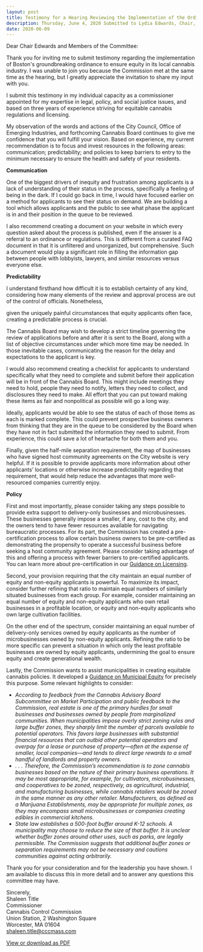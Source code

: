 ```yaml
---
layout: post
title: Testimony for a Hearing Reviewing the Implementation of the Ordinance Establishing the Equitable Regulation of the Cannabis Industry in the City of Boston
description: Thursday, June 4, 2020 Submitted to Lydia Edwards, Chair, Committee on Government Operations
date: 2020-06-09
---
```


Dear Chair Edwards and Members of the Committee:

Thank you for inviting me to submit testimony regarding the implementation of Boston's groundbreaking ordinance to ensure equity in its local cannabis industry. I was unable to join you because the Commission met at the same time as the hearing, but I greatly appreciate the invitation to share my input with you.

I submit this testimony in my individual capacity as a commissioner appointed for my expertise in legal, policy, and social justice issues, and based on three years of experience striving for equitable cannabis regulations and licensing.

My observation of the words and actions of the City Council, Office of Emerging Industries, and forthcoming Cannabis Board continues to give me confidence that you will fulfill your vision. Based on experience, my current recommendation is to focus and invest resources in the following areas: communication; predictability; and policies to keep barriers to entry to the minimum necessary to ensure the health and safety of your residents.

**Communication**

One of the biggest drivers of inequity and frustration among applicants is a lack of understanding of their status in the process, specifically a feeling of being in the dark. If I could go back in time, I would have focused earlier on a method for applicants to see their status on demand. We are building a tool which allows applicants and the public to see what phase the applicant is in and their position in the queue to be reviewed.

I also recommend creating a document on your website in which every question asked about the process is published, even if the answer is a referral to an ordinance or regulations. This is different from a curated FAQ document in that it is unfiltered and unorganized, but comprehensive. Such a document would play a significant role in filling the information gap between people with lobbyists, lawyers, and similar resources versus everyone else.

**Predictability**

I understand firsthand how difficult it is to establish certainty of any kind, considering how many elements of the review and approval process are out of the control of officials. Nonetheless,

given the uniquely painful circumstances that equity applicants often face, creating a predictable process is crucial.

The Cannabis Board may wish to develop a strict timeline governing the review of applications before and after it is sent to the Board, along with a list of objective circumstances under which more time may be needed. In those inevitable cases, communicating the reason for the delay and expectations to the applicant is key.

I would also recommend creating a checklist for applicants to understand specifically what they need to complete and submit before their application will be in front of the Cannabis Board. This might include meetings they need to hold, people they need to notify, letters they need to collect, and disclosures they need to make. All effort that you can put toward making these items as fair and nonpolitical as possible will go a long way.

Ideally, applicants would be able to see the status of each of those items as each is marked complete. This could prevent prospective business owners from thinking that they are in the queue to be considered by the Board when they have not in fact submitted the information they need to submit. From experience, this could save a lot of heartache for both them and you.

Finally, given the half-mile separation requirement, the map of businesses who have signed host community agreements on the City website is very helpful. If it is possible to provide applicants more information about other applicants’ locations or otherwise increase predictability regarding that requirement, that would help reduce the advantages that more well-resourced companies currently enjoy.

**Policy**

First and most importantly, please consider taking any steps possible to provide extra support to delivery-only businesses and microbusinesses. These businesses generally impose a smaller, if any, cost to the city, and the owners tend to have fewer resources available for navigating bureaucratic processes. For its part, the Commission has created a pre-certification process to allow certain business owners to be pre-certified as demonstrating the propensity to operate a successful business before seeking a host community agreement. Please consider taking advantage of this and offering a process with fewer barriers to pre-certified applicants. You can learn more about pre-certification in our [Guidance on Licensing](https://mass-cannabis-control.com/wp-content/uploads/2020/02/02.25.2020_Guidance_Document_Licensure.pdf).

Second, your provision requiring that the city maintain an equal number of equity and non-equity applicants is powerful. To maximize its impact, consider further refining that ratio to maintain equal numbers of similarly situated businesses from each group. For example, consider maintaining an equal number of equity and non-equity applicants who own retail businesses in a profitable location, or equity and non-equity applicants who own large cultivation facilities.

On the other end of the spectrum, consider maintaining an equal number of delivery-only services owned by equity applicants as the number of microbusinesses owned by non-equity applicants. Refining the ratio to be more specific can prevent a situation in which only the least profitable businesses are owned by equity applicants, undermining the goal to ensure equity and create generational wealth.

Lastly, the Commission wants to assist municipalities in creating equitable cannabis policies. It developed a [Guidance on Municipal Equity](https://cccmass-my.sharepoint.com/personal/shaleen_title_cccmass_com/Documents/Guidance%20on%20Municipal%20Equity) for precisely this purpose. Some relevant highlights to consider:

- _According to feedback from the Cannabis Advisory Board Subcommittee on Market Participation and public feedback to the Commission, real estate is one of the primary hurdles for small businesses and businesses owned by people from marginalized communities. When municipalities impose overly strict zoning rules and large buffer zones, they sharply limit the number of parcels available to potential operators. This favors large businesses with substantial financial resources that can outbid other potential operators and overpay for a lease or purchase of property—often at the expense of smaller, local companies—and tends to direct large rewards to a small handful of landlords and property owners._
- _. . . Therefore, the Commission’s recommendation is to zone cannabis businesses based on the nature of their primary business operations. It may be most appropriate, for example, for cultivators, microbusinesses, and cooperatives to be zoned, respectively, as agricultural, industrial, and manufacturing businesses, while cannabis retailers would be zoned in the same manner as any other retailer. Manufacturers, as defined as a Marijuana Establishments, may be appropriate for multiple zones, as they may encompass small microbusinesses or companies creating edibles in commercial kitchens._
- _State law establishes a 500-foot buffer around K-12 schools. A municipality may choose to reduce the size of that buffer. It is unclear whether buffer zones around other uses, such as parks, are legally permissible. The Commission suggests that additional buffer zones or separation requirements may not be necessary and cautions communities against acting arbitrarily._

Thank you for your consideration and for the leadership you have shown. I am available to discuss this in more detail and to answer any questions this committee may have.

Sincerely,<br>
Shaleen Title<br>
Commissioner<br>
Cannabis Control Commission<br>
Union Station, 2 Washington Square<br>
Worcester, MA 01604<br>
shaleen.title@cccmass.com

[View or download as PDF](/testimony-for-government-operations-committee.pdf)
